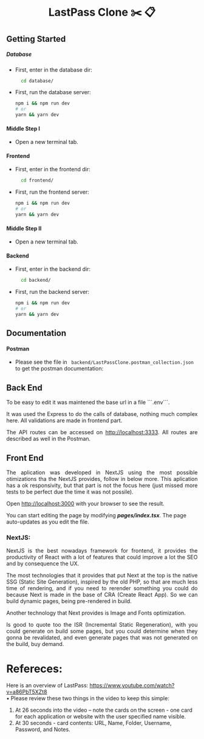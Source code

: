 <h1 align="center">
    <span>LastPass Clone  ✂️ 📋</span>
</h1>

## Getting Started

##### Database

- First, enter in the database dir:

  ```bash
    cd database/
  ```

- First, run the database server:

    ```bash
    npm i && npm run dev
    # or
    yarn && yarn dev
    ```

#### Middle Step I

- Open a new terminal tab.


#### Frontend

- First, enter in the frontend dir:

  ```bash
    cd frontend/
  ```

- First, run the frontend server:

    ```bash
    npm i && npm run dev
    # or
    yarn && yarn dev
    ```

#### Middle Step II

- Open a new terminal tab.

#### Backend

- First, enter in the backend dir:

  ```bash
    cd backend/
  ```

- First, run the backend server:

    ```bash
    npm i && npm run dev
    # or
    yarn && yarn dev
    ```
## Documentation

#### Postman

- Please see the file in ``` backend/LastPassClone.postman_collection.json``` to get the postman documentation:

## Back End

<p align="justify">
To be easy to edit it was maintened the base url in a file ```.env```.
<p align="justify">
It was used the Express to do the calls of database, nothing much complex here. All validations are made in frontend part.</p>
<p align="justify">
The API routes</a> can be accessed on <a href="http://localhost:3333">http://localhost:3333</a>. All routes are described as well in the Postman.
</p>

## Front End

<p align="justify">
The aplication was developed in NextJS using the most possible otimizations tha the NextJS provides, follow in below more. This aplication has a ok responsivity, but that part is not the focus here (just missed more tests to be perfect due the time it was not possile).
</p>
<p align="justify">
Open <a href="http://localhost:3000">http://localhost:3000</a> with your browser to see the result.
<p align="justify">
</p>
You can start editing the page by modifying <strong><i>pages/index.tsx</i></strong>. The page auto-updates as you edit the file.
</p>

### NextJS:

<p align="justify">
NextJS is the best nowadays framework for frontend, it provides the productivity of React with a lot of features that could improve a lot the SEO and by consequence the UX.
</p>
<p align="justify">
The most technologies that it provides that put Next at the top is the native SSG (Static Site Generation), inspired by the old PHP, so that are much less time of rendering, and if you need to rerender something you could do because Next is made in the base of CRA (Create React App). So we can build dynamic pages, being pre-rendered in build.
</p>
<p align="justify">
Another technology that Next provides is Image and Fonts optimization.
</p>
<p align="justify">
Is good to quote too the ISR (Incremental Static Regeneration), with you could generate on build some pages, but you could determine when they gonna be revalidated, and even generate pages that was not generated on the build, buy demand.
</p>

# Refereces:

Here is an overview of LastPass: https://www.youtube.com/watch?v=a86PbT5XZt8  
• Please review these two things in the video to keep this simple:
1.  At 26 seconds into the video – note the cards on the screen  - one card for each application or website with the user specified name visible.
2.  At 30 seconds - card contents: URL, Name, Folder, Username, Password, and Notes.
